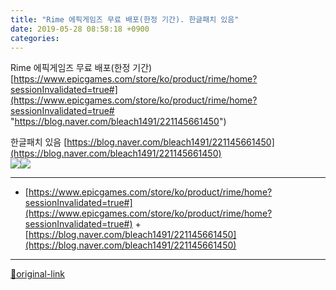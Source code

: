 ```yaml
---
title: "Rime 에픽게임즈 무료 배포(한정 기간). 한글패치 있음"
date: 2019-05-28 08:58:18 +0900
categories: 
---
```

  

Rime 에픽게임즈 무료 배포(한정 기간)
[https://www.epicgames.com/store/ko/product/rime/home?sessionInvalidated=true#](https://www.epicgames.com/store/ko/product/rime/home?sessionInvalidated=true# "https://blog.naver.com/bleach1491/221145661450")  

한글패치 있음
[https://blog.naver.com/bleach1491/221145661450](https://blog.naver.com/bleach1491/221145661450)  
![](https://cdn2.unrealengine.com/Diesel%2Fproduct%2Fhydrangea%2Fhome%2FRiME_AboutImage-840x1000-7891d56c8b3ac337014ef950360cc2bcb1c8c344.png)![](https://cdn2.unrealengine.com/Diesel%2Fproduct%2Fhydrangea%2Fhome%2FRiMe_Gallery_BoyNearGreenBall-1920x1080-1667eacc985d53be14b2f4aa8890b031554524f7.jpg)  






***
+ [https://www.epicgames.com/store/ko/product/rime/home?sessionInvalidated=true#](https://www.epicgames.com/store/ko/product/rime/home?sessionInvalidated=true#)  + [https://blog.naver.com/bleach1491/221145661450](https://blog.naver.com/bleach1491/221145661450)


***
[🔗original-link](http://www.mins01.com/mh/tech/read/1292)